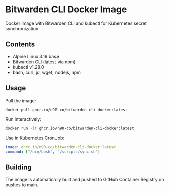 # Bitwarden CLI Docker Image

Docker image with Bitwarden CLI and kubectl for Kubernetes secret synchronization.

## Contents
- Alpine Linux 3.19 base
- Bitwarden CLI (latest via npm)
- kubectl v1.28.0
- bash, curl, jq, wget, nodejs, npm

## Usage

Pull the image:
```bash
docker pull ghcr.io/n90-co/bitwarden-cli-docker:latest
```

Run interactively:
```bash
docker run -it ghcr.io/n90-co/bitwarden-cli-docker:latest
```

Use in Kubernetes CronJob:
```yaml
image: ghcr.io/n90-co/bitwarden-cli-docker:latest
command: ["/bin/bash", "/scripts/sync.sh"]
```

## Building

The image is automatically built and pushed to GitHub Container Registry on pushes to main.